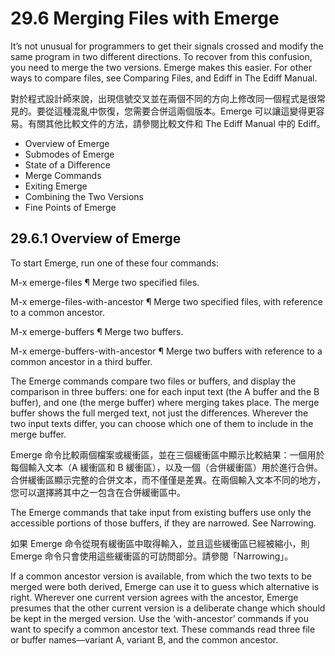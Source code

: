 # 29.6 Merging Files with Emerge

It’s not unusual for programmers to get their signals crossed and modify the same program in two different directions. To recover from this confusion, you need to merge the two versions. Emerge makes this easier. For other ways to compare files, see Comparing Files, and Ediff in The Ediff Manual.

對於程式設計師來說，出現信號交叉並在兩個不同的方向上修改同一個程式是很常見的。要從這種混亂中恢復，您需要合併這兩個版本。Emerge 可以讓這變得更容易。有關其他比較文件的方法，請參閱比較文件和 The Ediff Manual 中的 Ediff。

- Overview of Emerge
- Submodes of Emerge
- State of a Difference
- Merge Commands
- Exiting Emerge
- Combining the Two Versions
- Fine Points of Emerge

## 29.6.1 Overview of Emerge

To start Emerge, run one of these four commands:

M-x emerge-files ¶
	Merge two specified files.

M-x emerge-files-with-ancestor ¶
	Merge two specified files, with reference to a common ancestor.

M-x emerge-buffers ¶
	Merge two buffers.

M-x emerge-buffers-with-ancestor ¶
	Merge two buffers with reference to a common ancestor in a third buffer.

The Emerge commands compare two files or buffers, and display the comparison in three buffers: one for each input text (the A buffer and the B buffer), and one (the merge buffer) where merging takes place. The merge buffer shows the full merged text, not just the differences. Wherever the two input texts differ, you can choose which one of them to include in the merge buffer.

Emerge 命令比較兩個檔案或緩衝區，並在三個緩衝區中顯示比較結果：一個用於每個輸入文本（A 緩衝區和 B 緩衝區），以及一個（合併緩衝區）用於進行合併。合併緩衝區顯示完整的合併文本，而不僅僅是差異。在兩個輸入文本不同的地方，您可以選擇將其中之一包含在合併緩衝區中。

The Emerge commands that take input from existing buffers use only the accessible portions of those buffers, if they are narrowed. See Narrowing.

如果 Emerge 命令從現有緩衝區中取得輸入，並且這些緩衝區已經被縮小，則 Emerge 命令只會使用這些緩衝區的可訪問部分。請參閱「Narrowing」。

If a common ancestor version is available, from which the two texts to be merged were both derived, Emerge can use it to guess which alternative is right. Wherever one current version agrees with the ancestor, Emerge presumes that the other current version is a deliberate change which should be kept in the merged version. Use the ‘with-ancestor’ commands if you want to specify a common ancestor text. These commands read three file or buffer names—variant A, variant B, and the common ancestor.

